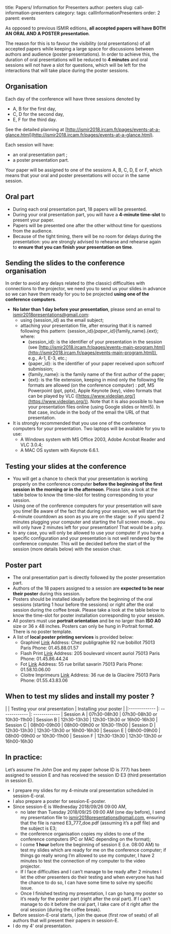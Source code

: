 title: Papers/ Information for Presenters
author: peeters
slug: call-information-presenters
category:
tags: callInformationPresenters
order: 2
parent: events

As opposed to previous ISMIR editions, **all accepted papers will have BOTH AN ORAL AND A POSTER presentation**.

The reason for this is to favour the visibility (oral presentations) of all accepted papers while keeping a large space for discussions between authors and audience (poster presentations).
In order to achieve this, the duration of oral presentations will be reduced to **4 minutes** and oral sessions will not have a slot for questions, which will be left for the interactions that will take place during the poster sessions.

## Organisation

Each day of the conference will have three sessions denoted by

- A, B for the first day,
- C, D for the second day,
- E, F for the third day.

See the detailed planning at [http://ismir2018.ircam.fr/pages/events-at-a-glance.html](http://ismir2018.ircam.fr/pages/events-at-a-glance.html).

Each session will have:

- an oral presentation part ;
- a poster presentation part.

Your paper will be assigned to one of the sessions A, B, C, D, E or F, which means that your oral and poster presentations will occur in the same session.

## Oral part

- During each oral presentation part, 18 papers will be presented.
- During your oral presentation part, you will have a **4-minute time-slot** to present your paper.
- Papers will be presented one after the other without time for questions from the audience.
- Because of the tight timing, there will be no room for delays during the presentation: you are strongly advised to rehearse and rehearse again to **ensure that you can finish your presentation on time**.

## Sending the slides to the conference organisation

In order to avoid any delays related to (the classic) difficulties with connections to the projector, we need you to send us your slides in advance so we can have them ready for you to be projected **using one of the conference computers**.

- **No later than 1 day before your presentation**, please send an email to [ismir2018presentations@gmail.com](mailto:ismir2018presentations@gmail.com):
	- using {session_id} as the email subject;
	- attaching your presentation file, after ensuring that it is named following this pattern: {session_id}_{paper_id}_{family_name}.{ext};
where:
		- {session_id}: is the identifier of your presentation in the session (see [http://ismir2018.ircam.fr/pages/events-main-program.html](http://ismir2018.ircam.fr/pages/events-main-program.html)), e.g., A-1, E-3, etc.;
		- {paper_id}: is the identifier of your paper received upon softconf submission;
		- {family_name}: is the family name of the first author of the paper;
		- {ext}: is the file extension, keeping in mind only the following file formats are allowed (on the conference computer) : pdf, MS Powerpoint (ppt, pptx), Apple Keynote (key), video formats that can be played by VLC ([https://www.videolan.org/](https://www.videolan.org/)). Note that it is also possible to have your presentation files online  (using Google slides or html5). In that case, include in the body of the email the URL of that presentation.
- It is strongly recommended that you use one of the conference computers for your presentation. Two laptops will be available for you to use:
	- A Windows system with MS Office 2003, Adobe Acrobat Reader and VLC 3.0.4;
	- A MAC OS system with Keynote 6.6.1.

## Testing your slides at the conference
	
- You will get a chance to check that your presentation is working properly on the conference computer **before the beginning of the first session in the morning or in the afternoon**. Please take a look at the table below to know the time-slot for testing corresponding to your session.
- Using one of the conference computers for your presentation will save you time! Be aware of the fact that during your session, we will start the 4-minute countdown as soon as you are on the stage: so if you spend 2 minutes plugging your computer and starting the full screen mode… you will only have 2 minutes left for your presentation! That would be a pity.
- In any case, you will only be allowed to use your computer if you have a specific configuration and your presentation is not well rendered by the conference computer. This will be decided before the start of the session (more details below) with the session chair.

## Poster part

- The oral presentation part is directly followed by the poster presentation part.
- Authors of the 18 papers assigned to a session are **expected to be near their poster** during this session.
- Posters should be installed ideally before the beginning of the oral sessions (starting 1 hour before the sessions) or right after the oral session during the coffee break. Please take a look at the table below to know the time-slot for poster installation corresponding to your session.
- All posters must use **portrait orientation** and be no larger than **ISO A0** size or 36 x 48 inches. Posters can only be hung in Portrait format. There is no poster template.
- A list of **local poster printing services** is provided below:
	- Graphirel [Link](http://graphirel.fr) Address: Chez publigraphie 92 rue bobillot 75013 Paris Phone: 01.45.88.01.57
	- Flash Print [Link](https://www.flash-print-imprimerie.com) Address: 205 boulevard vincent auriol 75013 Paris Phone: 01.45.86.44.24
	- Fot [Link](http://www.fot.fr/index.html) Address: 55 rue brillat savarin 75013 Paris Phone: 01.58.10.06.00
	- Cloitre Imprimeurs [Link](http://www.cloitre-imp.fr/fr/) Address: 36 rue de la Glacière 75013 Paris Phone: 01.55.43.83.06

## When to test my slides and install my poster ?

|                  |  Testing your oral presentation | Installing your poster | 
|:-------------    |: ------------- 	|: ------------- 
| Session A        | 07h30-08h30		| 07h30-08h30 or 10h30-11h00
| Session B        | 12h30-13h30		| 12h30-13h30 or 16h00-16h30
| Session C        | 08h00-09h00		| 08h00-09h00 or 10h30-11h00
| Session D        | 12h30-13h30		| 12h30-13h30 or 16h00-16h30
| Session E        | 08h00-09h00 		| 08h00-09h00 or 10h30-11h00
| Session F        | 12h30-13h30		| 12h30-13h30 or 16h00-16h30




## In practice:

Let’s assume I’m John Doe and my paper (whose ID is 777) has been assigned to session E and has received the session ID E3 (third presentation in session E).

- I prepare my slides for my 4-minute oral presentation scheduled in session-E-oral.
- I also prepare a poster for session-E-poster.
- Since session-E is Wednesday 2018/09/26 09:00 AM,
  - no later than Tuesday 2018/09/25 09:00 AM (one day before), I send my presentation file to [ismir2018presentations@gmail.com](mailto:ismir2018presentations@gmail.com), ensuring that the file is named E3_777_doe.pdf (assuming it’s a pdf file) and the subject is E3;
  - the conference organisation copies my slides to one of the conference computers (PC or MAC depending on the format);
  - I come **1 hour** before the beginning of session E (i.e. 08:00 AM) to test my slides which are ready for me on the conference computer;
if things go really wrong I’m allowed to use my computer, I have 2 minutes to test the connection of my computer to the video projector.
  - If I face difficulties and I can’t manage to be ready after 2 minutes I let the other presenters do their testing and when everyone has had the chance to do so, I can have some time to solve my specific issue.
  - Once I finished testing my presentation, I can go hang my poster so it’s ready for the poster part (right after the oral part). If I can’t manage to do it before the oral part, I take care of it right after the oral session (during the coffee break).
- Before session-E-oral starts, I join the queue (first row of seats) of all authors that will present their papers in session-E.
- I do my 4' oral presentation.
